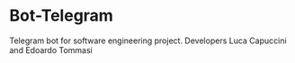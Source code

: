 # Bot-Telegram
Telegram bot for software engineering project. Developers Luca Capuccini and Edoardo Tommasi
